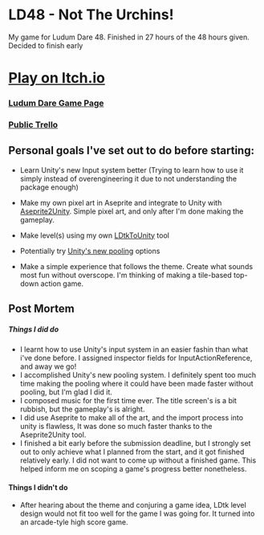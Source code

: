 # LD48 - Not The Urchins!
My game for Ludum Dare 48. Finished in 27 hours of the 48 hours given. Decided to finish early


# [Play on Itch.io](https://cammin.itch.io/not-the-urchins)
### [Ludum Dare Game Page](https://ldjam.com/events/ludum-dare/48/$243042)
### [Public Trello](https://trello.com/b/BvTN68Ud/ld48)

## Personal goals I've set out to do before starting:
- Learn Unity's new Input system better (Trying to learn how to use it simply instead of overengineering it due to not understanding the package enough)
- Make my own pixel art in Aseprite and integrate to Unity with [Aseprite2Unity](https://github.com/Seanba/Aseprite2Unity). Simple pixel art, and only after I'm done making the gameplay.
- Make level(s) using my own [LDtkToUnity](https://github.com/Cammin/LDtkUnity) tool
- Potentially try [Unity's new pooling](https://docs.unity3d.com/2021.1/Documentation/ScriptReference/Pool.ObjectPool_1.html) options  

- Make a simple experience that follows the theme. Create what sounds most fun without overscope. I'm thinking of making a tile-based top-down action game.

## Post Mortem
##### Things I did do
- I learnt how to use Unity's input system in an easier fashin than what i've done before. I assigned inspector fields for InputActionReference, and away we go!
- I accomplished Unity's new pooling system. I definitely spent too much time making the pooling where it could have been made faster without pooling, but I'm glad I did it.
- I composed music for the first time ever. The title screen's is a bit rubbish, but the gameplay's is alright.
- I did use Aseprite to make all of the art, and the import process into unity is flawless, It was done so much faster thanks to the Aseprite2Unity tool.
- I finished a bit early before the submission deadline, but I strongly set out to only achieve what I planned from the start, and it got finished relatively early. I did not want to come up without a finished game. This helped inform me on scoping a game's progress better nonetheless.

#### Things I didn't do
- After hearing about the theme and conjuring a game idea, LDtk level design would not fit too well for the game I was going for. It turned into an arcade-tyle high score game. 
